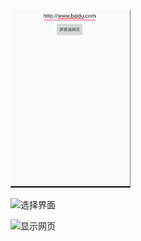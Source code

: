 
![应用界面](https://github.com/SvenChen323/Intent/blob/master/screenshots/1_%E7%9C%8B%E5%9B%BE%E7%8E%8B.png)  

![选择界面](https://github.com/llfjfz/AndroidTutorials/blob/master/IntentTutorials/screenshots/2.png) 

![显示网页](https://github.com/llfjfz/AndroidTutorials/blob/master/IntentTutorials/screenshots/3.png) 
